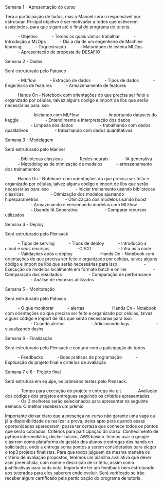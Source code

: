  Semana 1 - Apresentação do curso


Terá a participação de todos, mas o Manoel será o responsável por estruturar. Pricipal objetivo é ser motivador a todos que estiverem assistindos, para que sigam até o final do programa de tutoria.

      - Objetivo
      - Temas os quais vamos trabalhar
      - Introdução a MLOps
      - Dia a dia de um engenheiro de Machine learning
      - Orquestração
      - Maturidade de esteira MLOps
      - Apresentação de proposta de DESAFIO


Semana 2 - Dados

Será estruturado pelo Patusco

      - MLflow
      - Extração de dados
      - Tipos de dados
      - Engenharia de features
      - Armazenamento de features

      Hands On - Notebook com orientações do que precisa ser feito e organizado por células, talvez alguns código e import de libs que serão necessárias para isso

            - Iniciando com MLFlow
            - Importando datasets do kaggle
            - Entendimento e interpretação dos dados
            - Limpeza dos dados
            - trabalhando com dados qualitativos
            - trabalhando com dados quantitativos

Semana 3 - Modelagem

Será estruturado pelo Manoel

      - Bibliotecas clássicas
      - Redes neurais
      - IA generativa
      - Metodologias de otimização de modelos
      - armazenamento dos treinamentos

      Hands On - Notebook com orientações do que precisa ser feito e organizado por células, talvez alguns código e import de libs que serão necessárias para isso
            - Iniciar treinamento usando bibliotecas clássicas
            - Otimização dos modelos ajustando hiperparametros
            - Otimização dos modelos usando boost
            - Armazenando e versionando modelos com MLFlow
            - Usando IA Generativa
            - Comparar recursos utilizados

Semana 4 - Deploy

Será estruturado pelo Plensack

      - Tipos de serving
      - Tipos de deploy
      - Introdução a cloud e seus recursos
            - CI/CD
            - Infra as a code
      - Validações após o deploy
      
      Hands On - Notebook com orientações do que precisa ser feito e organizado por células, talvez alguns código e import de libs que serão necessárias para isso
            - Execução de modelos localmente em formato batch e online
            - Comparação dos resultados
            - Comparação de performance
            - Análise de recursos utilizados

Semana 5 - Monitoração

Será estruturado pelo Patusco

      - O que monitorar
      - alertas
      
      Hands On - Notebook com orientações do que precisa ser feito e organizado por células, talvez alguns código e import de libs que serão necessárias para isso
            - Criando alertas
            - Adicionando logs
            - visualizando dashs

Semana 6 - Finalização

Será estruturado pelo Plensack e contará com a paticipação de todos

      - Feedbacks
      - Boas práticas de programação
      - Explicação do projeto final e critérios de avaliação

Semana 7 e 8 - Projeto final

Será estrutura em equipe, os primeiros testes pelo Plensack.

      - Tempo para execução do projeto e entrega via git
      - Avaliação dos códigos dos projetos entregues seguindo os critérios apresentados
      - Os 3 melhores serão selecionados para apresentar na seguinte semana. O melhor recebera um prêmio

Importante deixar claro que a presença no curso não garante uma vaga ou já a disponibilidade de realizar a prova, deixa apto para quando essas oportunidades aparecerem, possa ter certeza que conhece todos os pontos que serão cobrados.
Critérios para participação do curso: Conhecimento de python intermediário, docker básico, AWS básico.
Iremos usar o google clasrrom como plataforma de gestão dos alunos e entregas dos hands on solicitados, onde a entrega soma pontos a serem considerados para eleger o top3 projetos finalistas.
Para que todos julguem da mesma maneira os critério de avaliação propostos, teremos um planilha avaliativa que dever aser preenchida, com nome e descrição de critério, assim como justificativas para cada nota.
Importante ter um feedback bem estruturado aos tutorados para eles saberem onde evoluir.
Será verificado se irão receber algum certificado pela participação do programa de tutoria.
